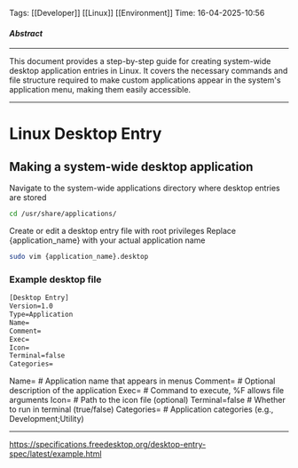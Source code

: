 Tags: [[Developer]] [[Linux]] [[Environment]]
Time: 16-04-2025-10:56

#### *Abstract*
___
This document provides a step-by-step guide for creating system-wide desktop application entries in Linux. It covers the necessary commands and file structure required to make custom applications appear in the system's application menu, making them easily accessible.
___

# Linux Desktop Entry

## Making a system-wide desktop application

Navigate to the system-wide applications directory where desktop entries are stored
```sh
cd /usr/share/applications/
```

Create or edit a desktop entry file with root privileges
Replace {application_name} with your actual application name
```sh
sudo vim {application_name}.desktop
```

### Example desktop file
```txt
[Desktop Entry]
Version=1.0
Type=Application
Name=
Comment=
Exec=
Icon=
Terminal=false
Categories=
```
Name=           # Application name that appears in menus
Comment=        # Optional description of the application
Exec=           # Command to execute, %F allows file arguments
Icon=           # Path to the icon file (optional)
Terminal=false  # Whether to run in terminal (true/false)
Categories=     # Application categories (e.g., Development;Utility)

___
https://specifications.freedesktop.org/desktop-entry-spec/latest/example.html